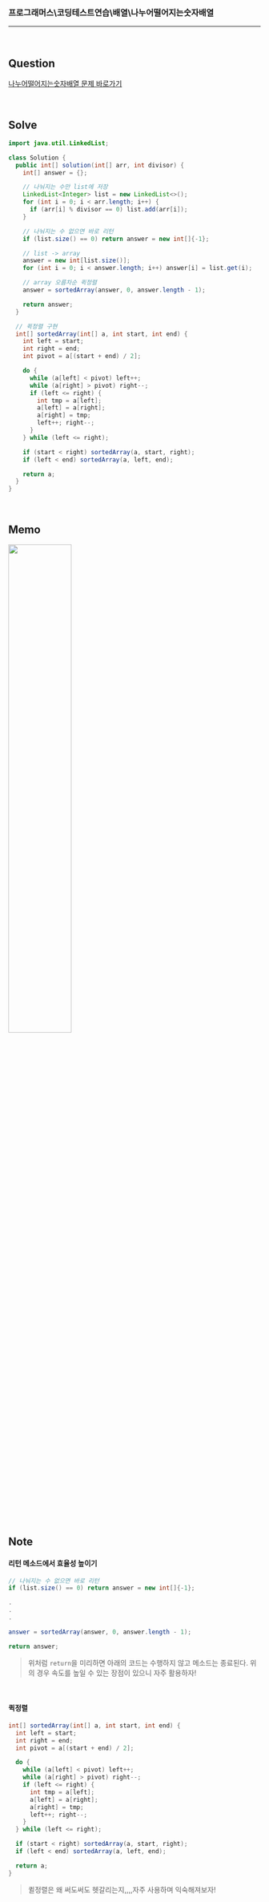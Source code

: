 ### 프로그래머스\코딩테스트연습\배열\나누어떨어지는숫자배열

---

<br/>

## Question

[나누어떨어지는숫자배열 문제 바로가기](https://school.programmers.co.kr/learn/courses/30/lessons/12910)

<br/>

## Solve

```java
import java.util.LinkedList;

class Solution {
  public int[] solution(int[] arr, int divisor) {
    int[] answer = {};

    // 나눠지는 수만 list에 저장
    LinkedList<Integer> list = new LinkedList<>();
    for (int i = 0; i < arr.length; i++) {
      if (arr[i] % divisor == 0) list.add(arr[i]);
    }

    // 나눠지는 수 없으면 바로 리턴
    if (list.size() == 0) return answer = new int[]{-1};

    // list -> array
    answer = new int[list.size()];
    for (int i = 0; i < answer.length; i++) answer[i] = list.get(i);

    // array 오름차순 퀵정렬
    answer = sortedArray(answer, 0, answer.length - 1);

    return answer;
  }

  // 퀵정렬 구현
  int[] sortedArray(int[] a, int start, int end) {
    int left = start;
    int right = end;
    int pivot = a[(start + end) / 2];

    do {
      while (a[left] < pivot) left++;
      while (a[right] > pivot) right--;
      if (left <= right) {
        int tmp = a[left];
        a[left] = a[right];
        a[right] = tmp;
        left++; right--;
      }
    } while (left <= right);

    if (start < right) sortedArray(a, start, right);
    if (left < end) sortedArray(a, left, end);

    return a;
  }
}
```

<br/>

## Memo

<img src="https://github.com/JGoo99/CodingTest/assets/126454114/4865fbdc-9f4a-46a3-b894-03c668211185" width="50%" height="50%"/>

<br/>

## Note

#### **리턴 메소드에서 효율성 높이기**

```java
// 나눠지는 수 없으면 바로 리턴
if (list.size() == 0) return answer = new int[]{-1};

.
.
.

answer = sortedArray(answer, 0, answer.length - 1);

return answer;
```

> 위처럼 `return`을 미리하면 아래의 코드는 수행하지 않고 메소드는 종료된다. 위의 경우 속도를 높일 수 있는 장점이 있으니 자주 활용하자!

<br/>

#### **퀵정렬**

```java
int[] sortedArray(int[] a, int start, int end) {
  int left = start;
  int right = end;
  int pivot = a[(start + end) / 2];

  do {
    while (a[left] < pivot) left++;
    while (a[right] > pivot) right--;
    if (left <= right) {
      int tmp = a[left];
      a[left] = a[right];
      a[right] = tmp;
      left++; right--;
    }
  } while (left <= right);

  if (start < right) sortedArray(a, start, right);
  if (left < end) sortedArray(a, left, end);

  return a;
}
```

> 퀼정렬은 왜 써도써도 헷갈리는지,,,,자주 사용하며 익숙해져보자!
